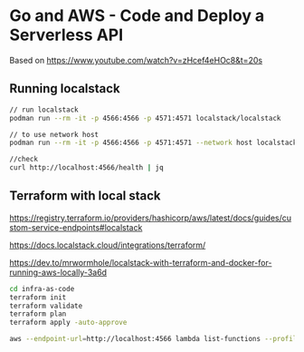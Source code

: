 # Go and AWS - Code and Deploy a Serverless API

Based on <https://www.youtube.com/watch?v=zHcef4eHOc8&t=20s>

## Running localstack

```bash
// run localstack
podman run --rm -it -p 4566:4566 -p 4571:4571 localstack/localstack

// to use network host
podman run --rm -it -p 4566:4566 -p 4571:4571 --network host localstack/localstack

//check
curl http://localhost:4566/health | jq
```

## Terraform with local stack

<https://registry.terraform.io/providers/hashicorp/aws/latest/docs/guides/custom-service-endpoints#localstack>

<https://docs.localstack.cloud/integrations/terraform/>

<https://dev.to/mrwormhole/localstack-with-terraform-and-docker-for-running-aws-locally-3a6d>

```bash
cd infra-as-code
terraform init
terraform validate
terraform plan
terraform apply -auto-approve

aws --endpoint-url=http://localhost:4566 lambda list-functions --profile local
```
